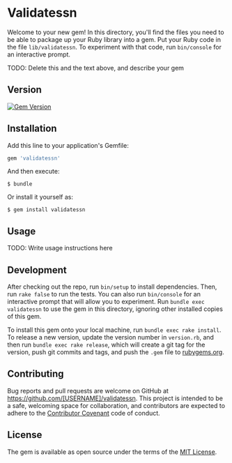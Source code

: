 # Validatessn

Welcome to your new gem! In this directory, you'll find the files you need to be able to package up your Ruby library into a gem. Put your Ruby code in the file `lib/validatessn`. To experiment with that code, run `bin/console` for an interactive prompt.

TODO: Delete this and the text above, and describe your gem

## Version
[![Gem Version](https://badge.fury.io/rb/validatessn.svg)](https://badge.fury.io/rb/validatessn)

## Installation

Add this line to your application's Gemfile:

```ruby
gem 'validatessn'
```

And then execute:

    $ bundle

Or install it yourself as:

    $ gem install validatessn

## Usage

TODO: Write usage instructions here

## Development

After checking out the repo, run `bin/setup` to install dependencies. Then, run `rake false` to run the tests. You can also run `bin/console` for an interactive prompt that will allow you to experiment. Run `bundle exec validatessn` to use the gem in this directory, ignoring other installed copies of this gem.

To install this gem onto your local machine, run `bundle exec rake install`. To release a new version, update the version number in `version.rb`, and then run `bundle exec rake release`, which will create a git tag for the version, push git commits and tags, and push the `.gem` file to [rubygems.org](https://rubygems.org).

## Contributing

Bug reports and pull requests are welcome on GitHub at https://github.com/[USERNAME]/validatessn. This project is intended to be a safe, welcoming space for collaboration, and contributors are expected to adhere to the [Contributor Covenant](contributor-covenant.org) code of conduct.


## License

The gem is available as open source under the terms of the [MIT License](http://opensource.org/licenses/MIT).

